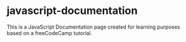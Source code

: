 # javascript-documentation
This is a JavaScript Documentation page created for learning purposes based on a freeCodeCamp tutorial. 
